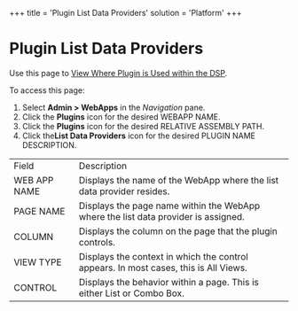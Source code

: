 +++
title = 'Plugin List Data Providers'
solution = 'Platform'
+++

# Plugin List Data Providers

<div class="use">

Use this page to [View Where Plugin is Used within the
DSP](../Use_Cases/View%20Where%20Plugin%20is%20Used.htm).

</div>

To access this page:

1.  Select **Admin \> WebApps** in the *Navigation* pane.
2.  Click the **Plugins** icon for the desired WEBAPP NAME.
3.  Click the **Plugins** icon for the desired RELATIVE ASSEMBLY PATH.
4.  Click the**List Data Providers** icon for the desired PLUGIN NAME
    DESCRIPTION.

|              |                                                                                      |
| ------------ | ------------------------------------------------------------------------------------ |
| Field        | Description                                                                          |
| WEB APP NAME | Displays the name of the WebApp where the list data provider resides.                |
| PAGE NAME    | Displays the page name within the WebApp where the list data provider is assigned.   |
| COLUMN       | Displays the column on the page that the plugin controls.                            |
| VIEW TYPE    | Displays the context in which the control appears. In most cases, this is All Views. |
| CONTROL      | Displays the behavior within a page. This is either List or Combo Box.               |
